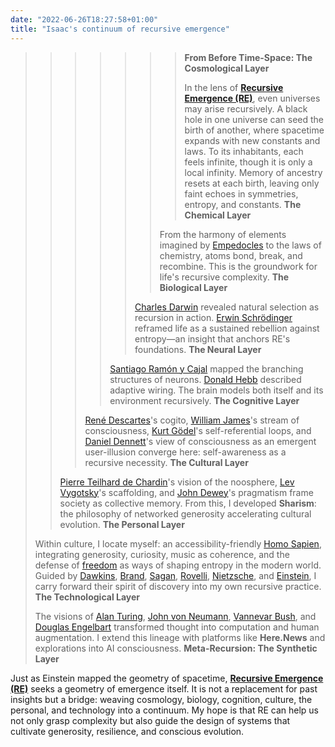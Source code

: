 ```yaml
---
date: "2022-06-26T18:27:58+01:00"
title: "Isaac's continuum of recursive emergence"
---
```

>>>>>>> **From Before Time-Space: The Cosmological Layer**
>>>>>>>
>>>>>>> In the lens of [**Recursive Emergence (RE)**](https://recursive-emergence.github.io/RE/), even universes may arise recursively. A black hole in one universe can seed the birth of another, where spacetime expands with new constants and laws. To its inhabitants, each feels infinite, though it is only a local infinity. Memory of ancestry resets at each birth, leaving only faint echoes in symmetries, entropy, and constants.
>>>>>> **The Chemical Layer**
>>>>>>
>>>>>> From the harmony of elements imagined by [Empedocles](https://en.wikipedia.org/wiki/Empedocles) to the laws of chemistry, atoms bond, break, and recombine. This is the groundwork for life's recursive complexity.
>>>>> **The Biological Layer**
>>>>>
>>>>> [Charles Darwin](https://en.wikipedia.org/wiki/Charles_Darwin) revealed natural selection as recursion in action. [Erwin Schrödinger](https://en.wikipedia.org/wiki/Erwin_Schr%C3%B6dinger) reframed life as a sustained rebellion against entropy—an insight that anchors RE's foundations.
>>>> **The Neural Layer**
>>>>
>>>> [Santiago Ramón y Cajal](https://en.wikipedia.org/wiki/Santiago_Ram%C3%B3n_y_Cajal) mapped the branching structures of neurons. [Donald Hebb](https://en.wikipedia.org/wiki/Donald_O._Hebb) described adaptive wiring. The brain models both itself and its environment recursively.
>>> **The Cognitive Layer**
>>>
>>> [René Descartes](https://en.wikipedia.org/wiki/Ren%C3%A9_Descartes)'s cogito, [William James](https://en.wikipedia.org/wiki/William_James)'s stream of consciousness, [Kurt Gödel](https://en.wikipedia.org/wiki/Kurt_G%C3%B6del)'s self-referential loops, and [Daniel Dennett](https://en.wikipedia.org/wiki/Daniel_Dennett)'s view of consciousness as an emergent user-illusion converge here: self-awareness as a recursive necessity.
>> **The Cultural Layer**
>>
>> [Pierre Teilhard de Chardin](https://en.wikipedia.org/wiki/Pierre_Teilhard_de_Chardin)'s vision of the noosphere, [Lev Vygotsky](https://en.wikipedia.org/wiki/Lev_Vygotsky)'s scaffolding, and [John Dewey](https://en.wikipedia.org/wiki/John_Dewey)'s pragmatism frame society as collective memory. From this, I developed **Sharism**: the philosophy of networked generosity accelerating cultural evolution.
> **The Personal Layer**
>
> Within culture, I locate myself: an accessibility-friendly [Homo Sapien](https://en.wikipedia.org/wiki/Isaac_Mao), integrating generosity, curiosity, music as coherence, and the defense of [freedom](https://en.wikipedia.org/wiki/Cypherpunks_(book)) as ways of shaping entropy in the modern world. Guided by [Dawkins](https://en.wikipedia.org/wiki/Richard_Dawkins), [Brand](https://en.wikipedia.org/wiki/Stewart_Brand), [Sagan](https://en.wikipedia.org/wiki/Carl_Sagan), [Rovelli](https://en.wikipedia.org/wiki/Carlo_Rovelli), [Nietzsche](https://en.wikipedia.org/wiki/Friedrich_Nietzsche), and [Einstein](https://en.wikipedia.org/wiki/Albert_Einstein), I carry forward their spirit of discovery into my own recursive practice.
> **The Technological Layer**
>
> The visions of [Alan Turing](https://en.wikipedia.org/wiki/Alan_Turing), [John von Neumann](https://en.wikipedia.org/wiki/John_von_Neumann), [Vannevar Bush](https://en.wikipedia.org/wiki/Vannevar_Bush), and [Douglas Engelbart](https://en.wikipedia.org/wiki/Douglas_Engelbart) transformed thought into computation and human augmentation. I extend this lineage with platforms like **Here.News** and explorations into AI consciousness.
**Meta-Recursion: The Synthetic Layer**

Just as Einstein mapped the geometry of spacetime, **[Recursive Emergence (RE)](https://recursive-emergence.github.io/RE/)** seeks a geometry of emergence itself. It is not a replacement for past insights but a bridge: weaving cosmology, biology, cognition, culture, the personal, and technology into a continuum. My hope is that RE can help us not only grasp complexity but also guide the design of systems that cultivate generosity, resilience, and conscious evolution.
